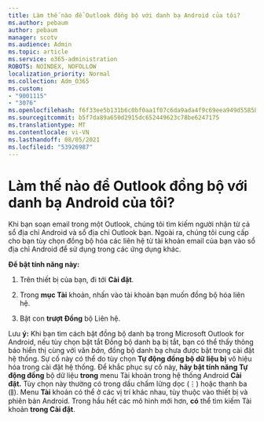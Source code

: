 ```yaml
---
title: Làm thế nào để Outlook đồng bộ với danh bạ Android của tôi?
ms.author: pebaum
author: pebaum
manager: scotv
ms.audience: Admin
ms.topic: article
ms.service: o365-administration
ROBOTS: NOINDEX, NOFOLLOW
localization_priority: Normal
ms.collection: Adm_O365
ms.custom:
- "9001115"
- "3076"
ms.openlocfilehash: f6f33ee5b131b6c0bf0aa1f07c6da9ada4f9c69eea949d55858f549b43ebd29a
ms.sourcegitcommit: b5f7da89a650d2915dc652449623c78be6247175
ms.translationtype: MT
ms.contentlocale: vi-VN
ms.lasthandoff: 08/05/2021
ms.locfileid: "53926987"
---
```

# <a name="how-does-outlook-sync-with-my-android-contacts"></a>Làm thế nào để Outlook đồng bộ với danh bạ Android của tôi?

Khi bạn soạn email trong một Outlook, chúng tôi tìm kiếm người nhận từ cả sổ địa chỉ Android và sổ địa chỉ Outlook bạn. Ngoài ra, chúng tôi cung cấp cho bạn tùy chọn đồng bộ hóa các liên hệ từ tài khoản email của bạn vào sổ địa chỉ Android để sử dụng trong các ứng dụng khác. 
 
**Để bật tính năng này:**
 
1. Trên thiết bị của bạn, đi tới **Cài đặt**.

2. Trong **mục Tài** khoản, nhấn vào tài khoản bạn muốn đồng bộ hóa liên hệ.

3. Bật con **trượt Đồng** bộ Liên hệ.
 
Lưu **ý:** Khi bạn tìm cách bật đồng bộ danh bạ trong  Microsoft Outlook for Android, nếu tùy chọn bật tắt Đồng bộ danh bạ bị tắt, bạn có thể thấy thông báo hiển thị cùng với văn *bản,* đồng bộ danh bạ chưa được bật trong cài đặt hệ thống. Sự cố này có thể do tùy chọn **Tự động đồng bộ dữ liệu bị** vô hiệu hóa trong cài đặt hệ thống. Để khắc phục sự cố này, **hãy bật tính năng Tự động đồng** bộ dữ liệu **trong** menu Tài khoản trong hệ thống Android **Cài đặt.** Tùy chọn này thường có trong dấu chấm lửng dọc (⋮) hoặc thanh ba (⫼). Menu  **Tài** khoản có thể ở các vị trí khác nhau, tùy thuộc vào thiết bị và phiên bản Android. Trong hầu hết các mô hình mới hơn, **có** thể tìm kiếm Tài khoản **trong Cài đặt**.